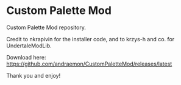 # Custom Palette Mod

Custom Palette Mod repository.

Credit to nkrapivin for the installer code, and to krzys-h and co. for UndertaleModLib.

Download here: https://github.com/andraemon/CustomPaletteMod/releases/latest

Thank you and enjoy!
